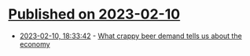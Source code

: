 # [Published on 2023-02-10](index.md)

* [2023-02-10, 18:33:42](https://news.ycombinator.com/item?id=34743724) - [What crappy beer demand tells us about the economy](https://www.freightwaves.com/news/what-crappy-beer-demand-tells-us-about-the-economy)
